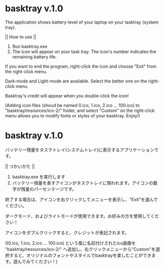 # basktray v.1.0
The application shows battery-level of your laptop on your tasktray (system tray).

|| How to use ||

1. Run basktray.exe
2. The icon will appear on your task tray. The icon's number indicates the remaining battery life.

If you want to end the program, right-click the icon and choose "Exit" from the right-click menu.

Dark-mode and Light-mode are available. Select the better one on the right-click menu.

Basktray's credit will appear when you double-click the icon!

(Adding icon files (shoud be named 0.ico, 1.ico, 2.ico ... 100.ico) to "basktray/resources/ico-2/" folder, and select "Custom" on the right-click menu allows you to modify fonts or styles of your basktray. Enjoy!)

# basktray v.1.0
バッテリー残量をタスクトレイ(システムトレイ)に表示するアプリケーションです。

|| つかいかた ||

1. basktray.exe を実行します
2. バッテリー残量を表すアイコンがタスクトレイに現われます。アイコンの数字が残量のパーセンテージです。

終了する場合は、アイコンを右クリックしてメニューを表示し、"Exit"を選んでください。

ダークモード、およびライトモードが使用できます。お好みの方を使用してください！

アイコンをダブルクリックすると、クレジットが表記されます。

((0.ico, 1.ico, 2.ico ... 100.ico) という風に名前付けされたico画像を "basktray/resources/ico-2/" へ追加し、右クリックメニューから"Custom"を選択すると、オリジナルのフォントやスタイルでbasktrayを楽しむことができます。遊んでみてください！)
